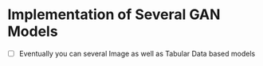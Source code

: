 # Implementation of Several GAN Models

- [ ] Eventually you can several Image as well as Tabular Data based models

